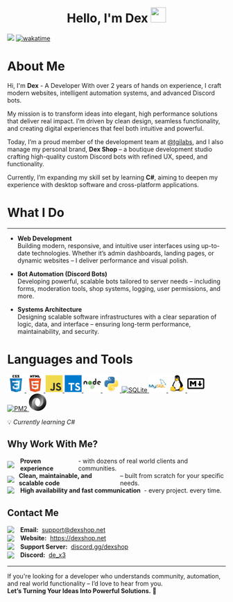 <h1 align="center">
  Hello, I'm Dex <img src="https://em-content.zobj.net/source/microsoft-teams/337/waving-hand_1f44b.png" width="35" height="35"/>
</h1>

![](https://komarev.com/ghpvc/?username=ddex3&color=blue)
[![wakatime](https://wakatime.com/badge/user/3b29f40f-cbd7-4a46-81e8-eedf6c6e349b.svg)](https://wakatime.com/@3b29f40f-cbd7-4a46-81e8-eedf6c6e349b)

# About Me

Hi, I'm **Dex** - A Developer With over 2 years of hands on experience, I craft modern websites, intelligent automation systems, and advanced Discord bots.

My mission is to transform ideas into elegant, high performance solutions that deliver real impact. I’m driven by clean design, seamless functionality, and creating digital experiences that feel both intuitive and powerful.

Today, I’m a proud member of the development team at [@tgilabs](https://github.com/tgilabs), and I also manage my personal brand, **Dex Shop** – a boutique development studio crafting high-quality custom Discord bots with refined UX, speed, and functionality.

Currently, I’m expanding my skill set by learning **C#**, aiming to deepen my experience with desktop software and cross-platform applications.

#  What I Do
---
- **Web Development**  
  Building modern, responsive, and intuitive user interfaces using up-to-date technologies. Whether it’s admin dashboards, landing pages, or dynamic websites – I deliver performance and visual polish.

- **Bot Automation (Discord Bots)**  
  Developing powerful, scalable bots tailored to server needs – including forms, moderation tools, shop systems, logging, user permissions, and more.

- **Systems Architecture**  
  Designing scalable software infrastructures with a clear separation of logic, data, and interface – ensuring long-term performance, maintainability, and security.



# Languages and Tools
<p align="left">
  <a href="https://www.w3schools.com/css/" target="_blank" rel="noreferrer">
    <img src="https://raw.githubusercontent.com/devicons/devicon/master/icons/css3/css3-original-wordmark.svg" alt="CSS3" width="40" height="40"/>
  </a>
  <a href="https://www.w3.org/html/" target="_blank" rel="noreferrer">
    <img src="https://raw.githubusercontent.com/devicons/devicon/master/icons/html5/html5-original-wordmark.svg" alt="HTML5" width="40" height="40"/>
  </a>
  <a href="https://developer.mozilla.org/en-US/docs/Web/JavaScript" target="_blank" rel="noreferrer">
    <img src="https://raw.githubusercontent.com/devicons/devicon/master/icons/javascript/javascript-original.svg" alt="JavaScript" width="40" height="40"/>
  </a>
  <a href="https://www.typescriptlang.org/" target="_blank" rel="noreferrer">
    <img src="https://raw.githubusercontent.com/devicons/devicon/master/icons/typescript/typescript-original.svg" alt="TypeScript" width="40" height="40"/>
  </a>
  <a href="https://nodejs.org" target="_blank" rel="noreferrer">
    <img src="https://raw.githubusercontent.com/devicons/devicon/master/icons/nodejs/nodejs-original-wordmark.svg" alt="Node.js" width="40" height="40"/>
  </a>
  <a href="https://www.python.org" target="_blank" rel="noreferrer">
    <img src="https://raw.githubusercontent.com/devicons/devicon/master/icons/python/python-original.svg" alt="Python" width="40" height="40"/>
  </a>
  <a href="https://www.sqlite.org/" target="_blank" rel="noreferrer">
    <img src="https://www.vectorlogo.zone/logos/sqlite/sqlite-icon.svg" alt="SQLite" width="40" height="40"/>
  </a>
  <a href="https://www.mysql.com/" target="_blank" rel="noreferrer">
    <img src="https://raw.githubusercontent.com/devicons/devicon/master/icons/mysql/mysql-original-wordmark.svg" alt="MySQL" width="40" height="40"/>
  </a>
  <a href="https://www.linux.org/" target="_blank" rel="noreferrer">
    <img src="https://raw.githubusercontent.com/devicons/devicon/master/icons/linux/linux-original.svg" alt="Linux" width="40" height="40"/>
  </a>
  <a href="https://en.wikipedia.org/wiki/Markdown" target="_blank" rel="noreferrer">
    <img src="https://raw.githubusercontent.com/devicons/devicon/master/icons/markdown/markdown-original.svg" alt="Markdown" width="40" height="40"/>
  </a>
  <a href="https://pm2.keymetrics.io/" target="_blank" rel="noreferrer">
    <img src="https://pm2.io/img/runtime/runtime-black.png" alt="PM2" width="70" height="30"/>
  </a>
  <a href="https://www.json.org/" target="_blank" rel="noreferrer">
    <img src="https://raw.githubusercontent.com/github/explore/main/topics/json/json.png" alt="JSON" width="40" height="40"/>
  </a>

</p>


💡 *Currently learning C#*


## Why Work With Me?

<p align="left">
  <span style="display: inline-flex; align-items: center; gap: 8px;">
    <img src="https://img.icons8.com/fluency/48/checked.png" width="22" />
    <b>Proven experience</b> - with dozens of real world clients and communities.
  </span><br>
  <span style="display: inline-flex; align-items: center; gap: 8px;">
    <img src="https://img.icons8.com/fluency/48/checked.png" width="22" />
    <b>Clean, maintainable, and scalable code</b> – built from scratch for your specific needs.
  </span><br>
  <span style="display: inline-flex; align-items: center; gap: 8px;">
    <img src="https://img.icons8.com/fluency/48/checked.png" width="22" />
    <b>High availability and fast communication</b> - every project. every time.
  </span>
</p>

## Contact Me

<p align="left">
  <span style="display: inline-flex; align-items: center; gap: 8px;">
    <img src="https://img.icons8.com/fluency/48/circled-envelope.png" width="22" />
    <b>Email:</b> <a href="mailto:support@dexshop.net" target="_blank">support@dexshop.net</a>
  </span><br>
  <span style="display: inline-flex; align-items: center; gap: 8px;">
    <img src="https://img.icons8.com/fluency/48/domain.png" width="22" />
    <b>Website:</b> <a href="https://dexshop.net" target="_blank">https://dexshop.net</a>
  </span><br>
  <span style="display: inline-flex; align-items: center; gap: 8px;">
    <img src="https://img.icons8.com/fluency/48/customer-support.png" width="22" />
    <b>Support Server:</b> <a href="https://discord.gg/dexshop" target="_blank">discord.gg/dexshop</a>
  </span><br>
  <span style="display: inline-flex; align-items: center; gap: 8px;">
    <img src="https://img.icons8.com/fluency/48/discord-logo.png" width="22" />
    <b>Discord:</b> <a href="https://discord.com/users/1205256112010698813" target="_blank">de_x3</a>
  </span><br>
</p>

---

If you're looking for a developer who understands community, automation, and real world functionality – I’d love to hear from you.  
**Let’s Turning Your Ideas Into Powerful Solutions.** 🚀
